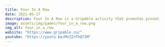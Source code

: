```yaml
---
title: Four In A Row
date: 2021-05-17
description: Four In A Row is a GripAble activity that promotes pronation/supination and grip/release for exercise and rehabilitation. Play online against friends, new players or the GripAble AI in this virtual reincarnation of the classic game Connect 4. Made with Unity and C#.
image: assets/img/games/four_in_a_row.png
img_alt: four_in_a_row
website: "https://www.gripable.co/"
youtube: "https://youtu.be/MnZZrFhQ72M"
---
```

